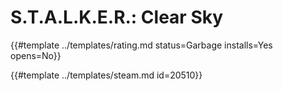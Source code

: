 # S.T.A.L.K.E.R.: Clear Sky
<!-- script:Aliases [] -->

{{#template ../templates/rating.md status=Garbage installs=Yes opens=No}}

{{#template ../templates/steam.md id=20510}}
